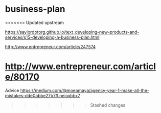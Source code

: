 # business-plan

<<<<<<< Updated upstream

https://saylordotorg.github.io/text_developing-new-products-and-services/s15-developing-a-business-plan.html

http://www.entrepreneur.com/article/247574

http://www.entrepreneur.com/article/80170
=======
Advice
https://medium.com/@moeamaya/agency-year-1-make-all-the-mistakes-dde0abbe27b7#.neioxbbx7

>>>>>>> Stashed changes

